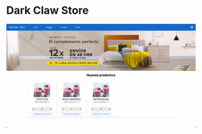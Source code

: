 # Dark Claw Store

![image](https://github.com/daniarayaa94/coder-carro-de-compras/blob/master/DarkClawStore2.gif)

